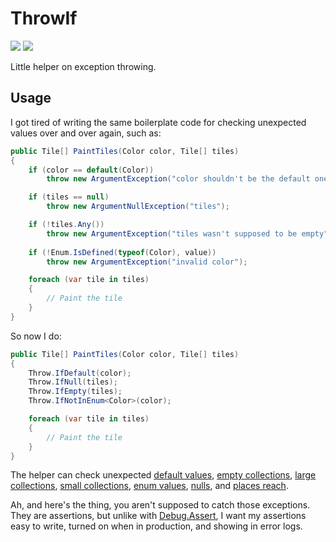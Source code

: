 # ThrowIf

[![][build-img]][build]
[![][nuget-img]][nuget]

Little helper on exception throwing.


## Usage

I got tired of writing the same boilerplate code for checking unexpected values over and over again, such as:

```cs
public Tile[] PaintTiles(Color color, Tile[] tiles)
{
    if (color == default(Color))
        throw new ArgumentException("color shouldn't be the default one");

    if (tiles == null)
        throw new ArgumentNullException("tiles");

    if (!tiles.Any())
        throw new ArgumentException("tiles wasn't supposed to be empty");
    
    if (!Enum.IsDefined(typeof(Color), value))
        throw new ArgumentException("invalid color");

    foreach (var tile in tiles)
    {
        // Paint the tile
    }
}
```

So now I do:

```cs
public Tile[] PaintTiles(Color color, Tile[] tiles)
{
    Throw.IfDefault(color);
    Throw.IfNull(tiles);
    Throw.IfEmpty(tiles);
    Throw.IfNotInEnum<Color>(color);

    foreach (var tile in tiles)
    {
        // Paint the tile
    }
}
```

The helper can check unexpected [default values], [empty collections], [large collections], [small collections],
[enum values], [nulls], and [places reach].

Ah, and here's the thing, you aren't supposed to catch those exceptions.
They are assertions, but unlike with [Debug.Assert], I want my assertions easy to write, turned on when 
in production, and showing in error logs.

[build]:             https://ci.appveyor.com/project/TallesL/ThrowIf
[build-img]:         https://ci.appveyor.com/api/projects/status/github/tallesl/ThrowIf
[nuget]:             http://badge.fury.io/nu/ThrowIf
[nuget-img]:         https://badge.fury.io/nu/ThrowIf.png
[default values]:    Library/Throw.cs#L13-L23
[empty collections]: Library/Throw.cs#L25-L35
[large collections]: Library/Throw.cs#L37-L53
[small collections]: Library/Throw.cs#L55-L71
[enum values]:       Library/Throw.cs#L73-L86
[nulls]:             Library/Throw.cs#L88-L98
[places reach]:      Library/Throw.cs#L100-L107
[Debug.Assert]:      https://msdn.microsoft.com/library/System.Diagnostics.Debug.Assert
